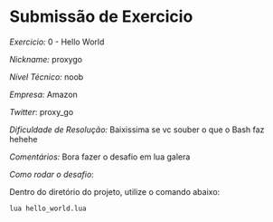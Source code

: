 # Submissão de Exercicio

*Exercicio:* 0 - Hello World

*Nickname:* proxygo

*Nível Técnico:* noob

*Empresa:* Amazon

*Twitter*: proxy_go

*Dificuldade de Resolução:* Baixissima se vc souber o que o Bash faz hehehe

*Comentários:* Bora fazer o desafio em lua galera

*Como rodar o desafio*:

Dentro do diretório do projeto, utilize o comando abaixo:

```bash
lua hello_world.lua
```